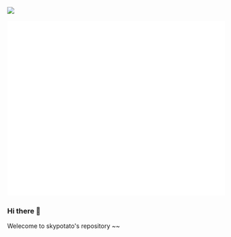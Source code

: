 <!--
**Leepro1234/Leepro1234** is a ✨ _special_ ✨ repository because its `README.md` (this file) appears on your GitHub profile.

Here are some ideas to get you started:

- 🔭 I’m currently working on ...
- 🌱 I’m currently learning ...
- 👯 I’m looking to collaborate on ...
- 🤔 I’m looking for help with ...
- 💬 Ask me about ...
- 📫 How to reach me: ...
- 😄 Pronouns: ...
- ⚡ Fun fact: ...
-->
<a href="https://pizza301.tistory.com" target="_blank"><img src="https://img.shields.io/badge/블로그-F55611?style=for-the-badge&logo=tistory&logoColor=222222"/></a>


![Metrics](https://github.com/Leepro1234/Leepro1234/blob/main/github-metrics.svg)

### Hi there 👋
Welecome to skypotato's repository ~~

<!--

참고

https://80000coding.oopy.io/865f4b2a-5198-49e8-a173-0f893a4fed45

--!>
